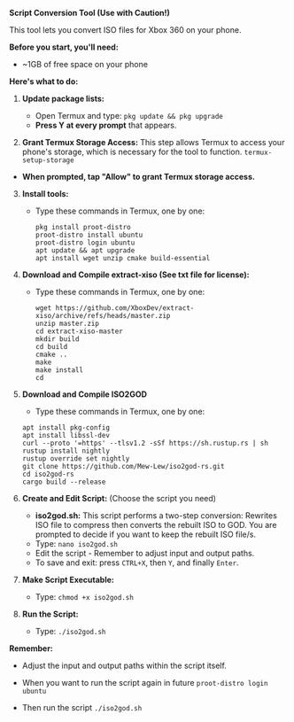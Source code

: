 **Script Conversion Tool (Use with Caution!)**

This tool lets you convert ISO files for Xbox 360 on your phone.

**Before you start, you'll need:**

* ~1GB of free space on your phone

**Here's what to do:**

1. **Update package lists:**

   - Open Termux and type:
     ```pkg update && pkg upgrade```
   - **Press Y at every prompt** that appears.

2. **Grant Termux Storage Access:**
This step allows Termux to access your phone's storage, which is necessary for the tool to function.
```termux-setup-storage```
* **When prompted, tap "Allow" to grant Termux storage access.**

3. **Install tools:**
   - Type these commands in Termux, one by one:
     ```
     pkg install proot-distro
     proot-distro install ubuntu
     proot-distro login ubuntu
     apt update && apt upgrade
     apt install wget unzip cmake build-essential
     ```

4. **Download and Compile extract-xiso (See txt file for license):**
   - Type these commands in Termux, one by one:
     ```
     wget https://github.com/XboxDev/extract-xiso/archive/refs/heads/master.zip
     unzip master.zip
     cd extract-xiso-master
     mkdir build
     cd build
     cmake ..
     make
     make install
     cd
     ```
     
5. **Download and Compile ISO2GOD**
    - Type these commands in Termux, one by one:
     ```
     apt install pkg-config
     apt install libssl-dev
     curl --proto '=https' --tlsv1.2 -sSf https://sh.rustup.rs | sh
     rustup install nightly
     rustup override set nightly
     git clone https://github.com/Mew-Lew/iso2god-rs.git
     cd iso2god-rs
     cargo build --release
     ```

6. **Create and Edit Script:** (Choose the script you need)

   * **iso2god.sh:** This script performs a two-step conversion: Rewrites ISO file to compress then converts the rebuilt ISO to GOD.
   You are prompted to decide if you want to keep the rebuilt ISO file/s.

   - Type: `nano iso2god.sh`
   - Edit the script - Remember to adjust input and output paths.
   - To save and exit: press `CTRL+X`, then `Y`, and finally `Enter`.

7. **Make Script Executable:**
   - Type: `chmod +x iso2god.sh`

8. **Run the Script:**
   - Type: `./iso2god.sh`

**Remember:**

* Adjust the input and output paths within the script itself.

* When you want to run the script again in future
`proot-distro login ubuntu`
* Then run the script
`./iso2god.sh`
